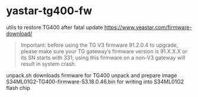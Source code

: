 # yastar-tg400-fw

utils to restore TG400 after fatal update
  https://www.yeastar.com/firmware-download/
> Important: before using the TG V3 firmware 91.2.0.4 to upgrade, please make sure
> your TG gateway’s firmware version is 91.X.X.X or its SN starts with 331; using 
> this firmware on a non-V3 gateway will result in system crash.

unpack.sh
  downloads firmware for TG400 unpack and prepare image S34ML01G2-TG400-firmware-53.18.0.46.bin
  for writing into S34ML01G2 flash chip

